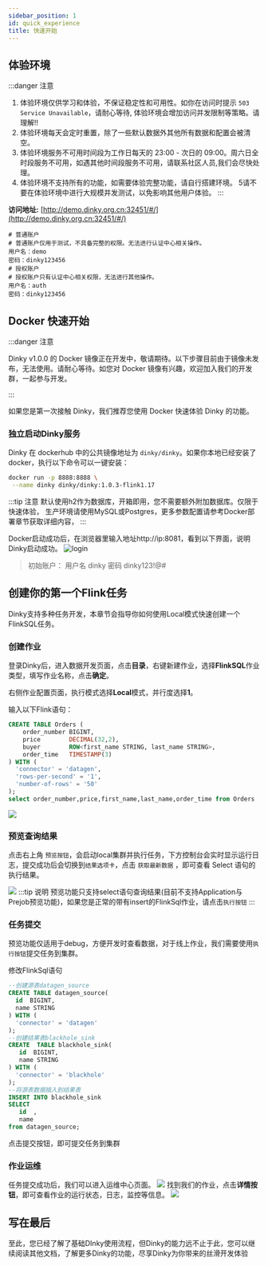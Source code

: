 ```yaml
---
sidebar_position: 1
id: quick_experience
title: 快速开始
---
```


## 体验环境

:::danger 注意
1. 体验环境仅供学习和体验，不保证稳定性和可用性。如你在访问时提示 `503 Service Unavailable`，请耐心等待, 体验环境会增加访问并发限制等策略。请理解!!
2. 体验环境每天会定时重置，除了一些默认数据外其他所有数据和配置会被清空。
3. 体验环境服务不可用时间段为工作日每天的 23:00 - 次日的 09:00。周六日全时段服务不可用，如遇其他时间段服务不可用，请联系社区人员,我们会尽快处理。
4. 体验环境不支持所有的功能，如需要体验完整功能，请自行搭建环境。
   5请不要在体验环境中进行大规模并发测试，以免影响其他用户体验。
   :::

**访问地址:** [http://demo.dinky.org.cn:32451/#/](http://demo.dinky.org.cn:32451/#/)

```shell
# 普通账户
# 普通账户仅用于测试，不具备完整的权限。无法进行认证中心相关操作。
用户名：demo
密码：dinky123456
# 授权账户
# 授权账户只有认证中心相关权限，无法进行其他操作。
用户名：auth
密码：dinky123456
```

## Docker 快速开始

:::danger 注意

Dinky v1.0.0 的 Docker 镜像正在开发中，敬请期待。以下步骤目前由于镜像未发布，无法使用。请耐心等待。如您对 Docker 镜像有兴趣，欢迎加入我们的开发群，一起参与开发。

:::

如果您是第一次接触 Dinky，我们推荐您使用 Docker 快速体验 Dinky 的功能。

### 独立启动Dinky服务

Dinky 在 dockerhub 中的公共镜像地址为 `dinky/dinky`。如果你本地已经安装了 docker，执行以下命令可以一键安装：

```sh
docker run -p 8888:8888 \
 --name dinky dinky/dinky:1.0.3-flink1.17
```

:::tip 注意
默认使用h2作为数据库，开箱即用，您不需要额外附加数据库。仅限于快速体验，
生产环境请使用MySQL或Postgres，更多参数配置请参考Docker部署章节获取详细内容，
:::

Docker启动成功后，在浏览器里输入地址http://ip:8081，看到以下界面，说明Dinky启动成功。
![login](http://pic.dinky.org.cn/dinky/docs/zh-CN//fast-guide-login.png)
> 初始账户：
> 用户名 dinky
> 密码 dinky123!@#


## 创建你的第一个Flink任务
Dinky支持多种任务开发，本章节会指导你如何使用Local模式快速创建一个FlinkSQL任务。
### 创建作业

登录Dinky后，进入数据开发页面，点击**目录**，右键新建作业，选择**FlinkSQL**作业类型，填写作业名称，点击**确定**。

右侧作业配置页面，执行模式选择**Local**模式，并行度选择**1**。

输入以下Flink语句：

```sql
CREATE TABLE Orders (
    order_number BIGINT,
    price        DECIMAL(32,2),
    buyer        ROW<first_name STRING, last_name STRING>,
    order_time   TIMESTAMP(3)
) WITH (
  'connector' = 'datagen',
  'rows-per-second' = '1',
  'number-of-rows' = '50'
);
select order_number,price,first_name,last_name,order_time from Orders 
```

![](http://pic.dinky.org.cn/dinky/docs/zh-CN//fast-guide-preview.png)

### 预览查询结果

点击右上角 `预览按钮`，会启动local集群并执行任务，下方控制台会实时显示运行日志，提交成功后会切换到`结果选项卡`，点击 `获取最新数据` ，即可查看 Select 语句的执行结果。

![](http://pic.dinky.org.cn/dinky/docs/zh-CN//fast-guide-preview-result.png)
:::tip 说明
预览功能只支持select语句查询结果(目前不支持Application与Prejob预览功能)，如果您是正常的带有insert的FlinkSql作业，请点击`执行按钮`
:::

### 任务提交
预览功能仅适用于debug，方便开发时查看数据，对于线上作业，我们需要使用`执行按钮`提交任务到集群。

修改FlinkSql语句
```sql
--创建源表datagen_source
CREATE TABLE datagen_source(
  id  BIGINT,
  name STRING
) WITH (
  'connector' = 'datagen'
);
--创建结果表blackhole_sink
CREATE  TABLE blackhole_sink(
   id  BIGINT,
   name STRING
) WITH (
  'connector' = 'blackhole'
);
--将源表数据插入到结果表
INSERT INTO blackhole_sink
SELECT
   id  ,
   name 
from datagen_source;
```
点击提交按钮，即可提交任务到集群
### 作业运维
任务提交成功后，我们可以进入运维中心页面。
![](http://pic.dinky.org.cn/dinky/docs/zh-CN//fast-guide-devops.png)
找到我们的作业，点击**详情按钮**，即可查看作业的运行状态，日志，监控等信息。
![](http://pic.dinky.org.cn/dinky/docs/zh-CN//fast-guide-job-detail.png)

## 写在最后
至此，您已经了解了基础DInky使用流程，但Dinky的能力远不止于此，您可以继续阅读其他文档，了解更多Dinky的功能，尽享Dinky为你带来的丝滑开发体验